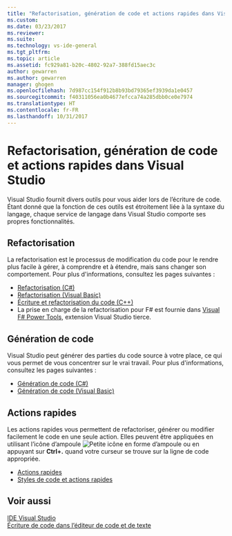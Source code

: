 ```yaml
---
title: "Refactorisation, génération de code et actions rapides dans Visual Studio | Microsoft Docs"
ms.custom: 
ms.date: 03/23/2017
ms.reviewer: 
ms.suite: 
ms.technology: vs-ide-general
ms.tgt_pltfrm: 
ms.topic: article
ms.assetid: fc929a81-b20c-4802-92a7-388fd15aec3c
author: gewarren
ms.author: gewarren
manager: ghogen
ms.openlocfilehash: 7d987cc154f912b8b93bd79365ef3939da1e0457
ms.sourcegitcommit: f40311056ea0b4677efcca74a285dbb0ce0e7974
ms.translationtype: HT
ms.contentlocale: fr-FR
ms.lasthandoff: 10/31/2017
---
```

# <a name="refactoring-code-generation-and-quick-actions-in-visual-studio"></a>Refactorisation, génération de code et actions rapides dans Visual Studio
Visual Studio fournit divers outils pour vous aider lors de l’écriture de code.  Étant donné que la fonction de ces outils est étroitement liée à la syntaxe du langage, chaque service de langage dans Visual Studio comporte ses propres fonctionnalités.

## <a name="refactoring"></a>Refactorisation
La refactorisation est le processus de modification du code pour le rendre plus facile à gérer, à comprendre et à étendre, mais sans changer son comportement.  Pour plus d'informations, consultez les pages suivantes :  
  
* [Refactorisation (C#)](../csharp-ide/refactoring-csharp.md)  
* [Refactorisation (Visual Basic)](../vb-ide/refactoring-vb.md)  
* [Écriture et refactorisation du code (C++)](/cpp/ide/writing-and-refactoring-code-cpp)  
* La prise en charge de la refactorisation pour F# est fournie dans [Visual F# Power Tools](https://visualstudiogallery.msdn.microsoft.com/136b942e-9f2c-4c0b-8bac-86d774189cff), extension Visual Studio tierce.  

## <a name="code-generation"></a>Génération de code
Visual Studio peut générer des parties du code source à votre place, ce qui vous permet de vous concentrer sur le vrai travail.  Pour plus d'informations, consultez les pages suivantes :  
  
* [Génération de code (C#)](../csharp-ide/code-generation-csharp.md)
* [Génération de code (Visual Basic)](../vb-ide/code-generation-vb.md)

<a name="#quick-actions"></a>
## <a name="quick-actions"></a>Actions rapides
Les actions rapides vous permettent de refactoriser, générer ou modifier facilement le code en une seule action.  Elles peuvent être appliquées en utilisant l’icône d’ampoule ![Petite icône en forme d’ampoule](media/vs2015_lightbulbsmall.png "VS2017_LightBulbSmall") ou en appuyant sur **Ctrl+.** quand votre curseur se trouve sur la ligne de code appropriée.

* [Actions rapides](quick-actions.md)
* [Styles de code et actions rapides](code-styles-and-quick-actions.md)

## <a name="see-also"></a>Voir aussi  
[IDE Visual Studio](../ide/visual-studio-ide.md)   
[Écriture de code dans l’éditeur de code et de texte](../ide/writing-code-in-the-code-and-text-editor.md)  

